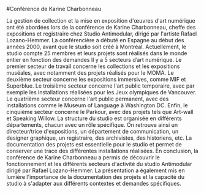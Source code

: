 #Conférence de Karine Charbonneau

La gestion de collection et la mise en exposition d'œuvres d'art numérique ont été abordées lors de la conférence de Karine Charbonneau, cheffe des expositions et registraire chez Studio Antimodular, dirigé par l'artiste Rafael Lozano-Hemmer. La conférencière a débuté en Espagne au début des années 2000, avant que le studio soit créé à Montréal. Actuellement, le studio compte 25 membres et leurs projets sont réalisés dans le monde entier en fonction des demandes
Il y a 5 secteurs d’art numérique. Le premier secteur de travail concerne les collections et les expositions muséales, avec notamment des projets réalisés pour le MOMA. Le deuxième secteur concerne les expositions immersives, comme MIF et Superblue. Le troisième secteur concerne l'art public temporaire, avec par exemple les installations réalisées pour les Jeux olympiques de Vancouver. Le quatrième secteur concerne l'art public permanent, avec des installations comme le Museum of Language à Washington DC. Enfin, le cinquième secteur concerne le Parkour, avec des projets tels que Art-wall et Speaking Willow.
La structure du studio est organisée en différents départements, chacun avec un rôle spécifique. On retrouve ainsi un directeur/trice d'expositions, un département de communication, un designer graphique, un registraire, des archivistes, des historiens, etc. La documentation des projets est essentielle pour le studio et permet de conserver une trace des différentes installations réalisées.
En conclusion, la conférence de Karine Charbonneau a permis de découvrir le fonctionnement et les différents secteurs d'activité du studio Antimodular dirigé par Rafael Lozano-Hemmer. La présentation a également mis en lumière l'importance de la documentation des projets et la capacité du studio à s'adapter aux différents contextes et demandes spécifiques.

